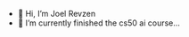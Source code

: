 - 👋 Hi, I’m Joel Revzen  
- 🌱 I’m currently finished the cs50 ai course...

<!---
jrevzen/jrevzen is a ✨ special ✨ repository because its `README.md` (this file) appears on your GitHub profile.
You can click the Preview link to take a look at your changes.
--->
